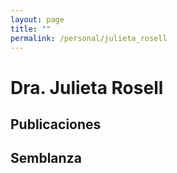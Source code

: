 ```yaml
---
layout: page
title: ""
permalink: /personal/julieta_rosell
---
```


# Dra. Julieta Rosell

## Publicaciones

## Semblanza
